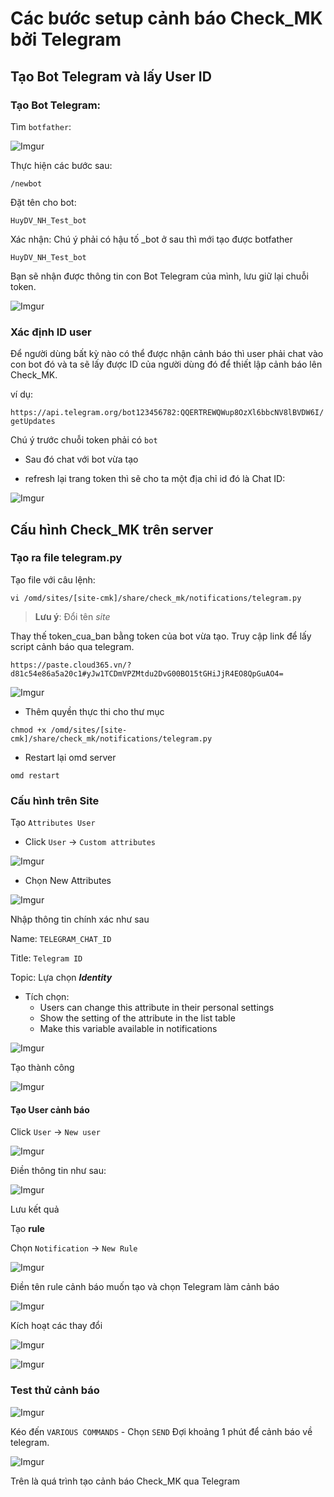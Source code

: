 # Các bước setup cảnh báo Check_MK bởi Telegram

## Tạo Bot Telegram và lấy User ID

### Tạo Bot Telegram:

Tìm `botfather`:

![Imgur](https://i.imgur.com/wYgDDm1.png)

Thực hiện các bước sau:

`/newbot`

Đặt tên cho bot:

`HuyDV_NH_Test_bot`

Xác nhận: Chú ý phải có hậu tố _bot ở sau thì mới tạo được botfather

`HuyDV_NH_Test_bot`

Bạn sẽ nhận được thông tin con Bot Telegram của mình, lưu giữ lại chuỗi token.

![Imgur](https://i.imgur.com/bHVcoWl.png)

### Xác định ID user 

Để người dùng bất kỳ nào có thể được nhận cảnh báo thì user phải chat vào con bot đó và ta sẽ lấy được ID của người dùng đó để thiết lập cảnh báo lên Check_MK.

ví dụ: 

`https://api.telegram.org/bot123456782:QQERTREWQWup8OzXl6bbcNV8lBVDW6I/getUpdates`

Chú ý trước chuỗi token phải có `bot`

* Sau đó chat với bot vừa tạo 

* refresh lại trang token thì sẽ cho ta một địa chỉ id đó là Chat ID:

![Imgur](https://i.imgur.com/7huRVg4.png)

## Cấu hình Check_MK trên server 

### Tạo ra file telegram.py

Tạo file với câu lệnh:

`vi /omd/sites/[site-cmk]/share/check_mk/notifications/telegram.py`

>**Lưu ý**: Đổi tên *site* 

Thay thế token_cua_ban bằng token của bot vừa tạo. Truy cập link để lấy script cảnh báo qua telegram.

`https://paste.cloud365.vn/?d81c54e86a5a20c1#yJw1TCDmVPZMtdu2DvG00BO15tGHiJjR4EO8QpGuAO4=`


![Imgur](https://i.imgur.com/2MOATQQ.png)

* Thêm quyền thực thi cho thư mục

`chmod +x /omd/sites/[site-cmk]/share/check_mk/notifications/telegram.py`

* Restart lại omd server 

`omd restart`

### Cấu hình trên Site

Tạo `Attributes User`

* Click `User` -> `Custom attributes`

![Imgur](https://i.imgur.com/YCAyiN1.png)

* Chọn New Attributes

![Imgur](https://i.imgur.com/YB1Djki.png)

Nhập thông tin chính xác như sau

Name: `TELEGRAM_CHAT_ID`

Title: `Telegram ID`

Topic: Lựa chọn ***Identity***

* Tích chọn: 
    * Users can change this attribute in their personal settings
    * Show the setting of the attribute in the list table
    * Make this variable available in notifications

![Imgur](https://i.imgur.com/zbSHZsh.png)

Tạo thành công

![Imgur](https://i.imgur.com/qVcAau1.png)

#### Tạo User cảnh báo

Click `User` -> `New user`

![Imgur](https://i.imgur.com/nBQkcNF.png)

Điền thông tin như sau:

![Imgur](https://i.imgur.com/Ot7Z7Xw.png)

Lưu kết quả

Tạo **rule**

Chọn `Notification` -> `New Rule`

![Imgur](https://i.imgur.com/SAIvmpe.png)

Điền tên rule cảnh báo muốn tạo và chọn Telegram làm cảnh báo

![Imgur](https://i.imgur.com/qUorLo4.png)

Kích hoạt các thay đổi

![Imgur](https://i.imgur.com/ZghpH1z.png)

![Imgur](https://i.imgur.com/YLP8FL3.png)

### Test thử cảnh báo

![Imgur](https://i.imgur.com/nC6O3nc.png)

Kéo đến `VARIOUS COMMANDS` - Chọn `SEND` Đợi khoảng 1 phút để cảnh báo về telegram.

![Imgur](https://i.imgur.com/CKCFKOC.png)

Trên là quá trình tạo cảnh báo Check_MK qua Telegram

